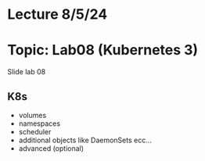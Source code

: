 # Lecture 8/5/24

# Topic: Lab08 (Kubernetes 3)

Slide lab 08

## K8s

- volumes
- namespaces
- scheduler
- additional objects like DaemonSets ecc...
- advanced (optional)